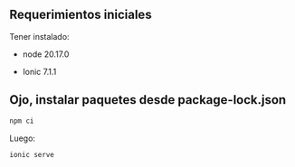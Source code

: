 ## Requerimientos iniciales

Tener instalado:

* node 20.17.0

* Ionic 7.1.1


## Ojo, instalar paquetes desde **package-lock.json**

```bash
npm ci
```
Luego:
```bash
ionic serve
```
